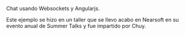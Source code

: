 Chat usando Websockets y Angularjs.

Este ejemplo se hizo en un taller que se llevo acabo en Nearsoft en su evento anual de Summer Talks y fue impartido por Chuy.